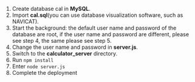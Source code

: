 1. Create database cal in **MySQL**.
2. Import **cal.sql**(you can use database visualization software, such as NAVICAT).
3. Start the background: the default user name and password of the database are root, if the user name and password are different, please see step 4, the same please see step 5.
4. Change the user name and password in **server.js**.
5. Switch to the **calculator_server** directory.
6. Run `npm install`
7. Enter `node server.js`
8. Complete the deployment
